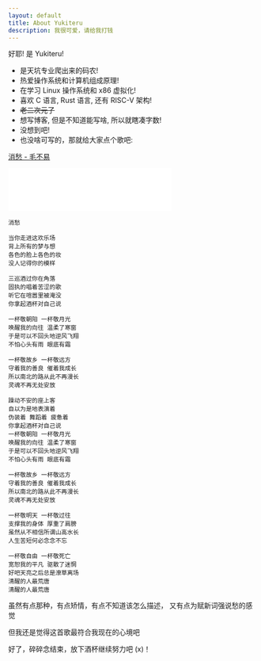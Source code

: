 ```yaml
---
layout: default
title: About Yukiteru
description: 我很可爱，请给我打钱
---
```


好耶! 是 Yukiteru!

- 是天坑专业爬出来的码农!
- 热爱操作系统和计算机组成原理!
- 在学习 Linux 操作系统和 x86 虚拟化!
- 喜欢 C 语言, Rust 语言, 还有 RISC-V 架构!
- ~~老二次元了~~
- 想写博客, 但是不知道能写啥, 所以就瞎凑字数!
- 没想到吧!
- 也没啥可写的，那就给大家点个歌吧:

[消愁 - 毛不易](https://music.163.com/song?id=569200213)

<iframe
 frameborder="no"
 border="0"
 marginwidth="0"
 marginheight="0"
 width=330
 height=86
 src="//music.163.com/outchain/player?type=2&id=569200213&auto=0&height=66">
</iframe>

```plain
消愁

当你走进这欢乐场
背上所有的梦与想
各色的脸上各色的妆
没人记得你的模样

三巡酒过你在角落
固执的唱着苦涩的歌
听它在喧嚣里被淹没
你拿起酒杯对自己说

一杯敬朝阳 一杯敬月光
唤醒我的向往 温柔了寒窗
于是可以不回头地逆风飞翔
不怕心头有雨 眼底有霜

一杯敬故乡 一杯敬远方
守着我的善良 催着我成长
所以南北的路从此不再漫长
灵魂不再无处安放

躁动不安的座上客
自以为是地表演着
伪装着 舞蹈着 疲惫着
你拿起酒杯对自己说
一杯敬朝阳 一杯敬月光
唤醒我的向往 温柔了寒窗
于是可以不回头地逆风飞翔
不怕心头有雨 眼底有霜

一杯敬故乡 一杯敬远方
守着我的善良 催着我成长
所以南北的路从此不再漫长
灵魂不再无处安放

一杯敬明天 一杯敬过往
支撑我的身体 厚重了肩膀
虽然从不相信所谓山高水长
人生苦短何必念念不忘

一杯敬自由 一杯敬死亡
宽恕我的平凡 驱散了迷惘
好吧天亮之后总是潦草离场
清醒的人最荒唐
清醒的人最荒唐
```

虽然有点那种，有点矫情，有点不知道该怎么描述，
又有点为赋新词强说愁的感觉

但我还是觉得这首歌最符合我现在的心境吧

好了，碎碎念结束，放下酒杯继续努力吧 (x)！
